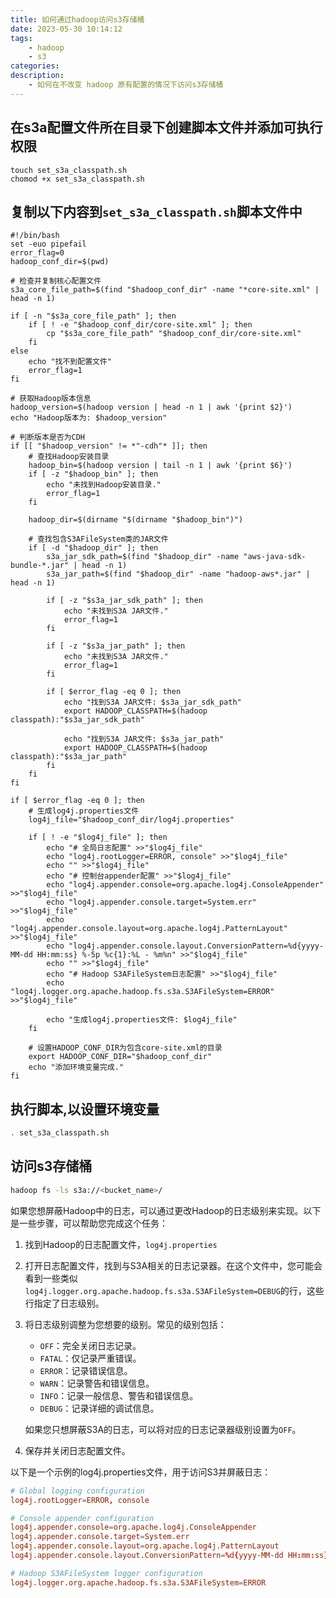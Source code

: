 ```yaml
---
title: 如何通过hadoop访问s3存储桶
date: 2023-05-30 10:14:12
tags:
    - hadoop
    - s3
categories:
description:
    - 如何在不改变 hadoop 原有配置的情况下访问s3存储桶
---
```


## 在s3a配置文件所在目录下创建脚本文件并添加可执行权限
```
touch set_s3a_classpath.sh
chomod +x set_s3a_classpath.sh
```

## 复制以下内容到`set_s3a_classpath.sh`脚本文件中
``` shell
#!/bin/bash
set -euo pipefail
error_flag=0
hadoop_conf_dir=$(pwd)

# 检查并复制核心配置文件
s3a_core_file_path=$(find "$hadoop_conf_dir" -name "*core-site.xml" | head -n 1)

if [ -n "$s3a_core_file_path" ]; then
    if [ ! -e "$hadoop_conf_dir/core-site.xml" ]; then
        cp "$s3a_core_file_path" "$hadoop_conf_dir/core-site.xml"
    fi
else
    echo "找不到配置文件"
    error_flag=1
fi

# 获取Hadoop版本信息
hadoop_version=$(hadoop version | head -n 1 | awk '{print $2}')
echo "Hadoop版本为: $hadoop_version"

# 判断版本是否为CDH
if [[ "$hadoop_version" != *"-cdh"* ]]; then
    # 查找Hadoop安装目录
    hadoop_bin=$(hadoop version | tail -n 1 | awk '{print $6}')
    if [ -z "$hadoop_bin" ]; then
        echo "未找到Hadoop安装目录."
        error_flag=1
    fi

    hadoop_dir=$(dirname "$(dirname "$hadoop_bin")")

    # 查找包含S3AFileSystem类的JAR文件
    if [ -d "$hadoop_dir" ]; then
        s3a_jar_sdk_path=$(find "$hadoop_dir" -name "aws-java-sdk-bundle-*.jar" | head -n 1)
        s3a_jar_path=$(find "$hadoop_dir" -name "hadoop-aws*.jar" | head -n 1)

        if [ -z "$s3a_jar_sdk_path" ]; then
            echo "未找到S3A JAR文件."
            error_flag=1
        fi

        if [ -z "$s3a_jar_path" ]; then
            echo "未找到S3A JAR文件."
            error_flag=1
        fi

        if [ $error_flag -eq 0 ]; then
            echo "找到S3A JAR文件: $s3a_jar_sdk_path"
            export HADOOP_CLASSPATH=$(hadoop classpath):"$s3a_jar_sdk_path"

            echo "找到S3A JAR文件: $s3a_jar_path"
            export HADOOP_CLASSPATH=$(hadoop classpath):"$s3a_jar_path"
        fi
    fi
fi

if [ $error_flag -eq 0 ]; then
    # 生成log4j.properties文件
    log4j_file="$hadoop_conf_dir/log4j.properties"

    if [ ! -e "$log4j_file" ]; then
        echo "# 全局日志配置" >>"$log4j_file"
        echo "log4j.rootLogger=ERROR, console" >>"$log4j_file"
        echo "" >>"$log4j_file"
        echo "# 控制台appender配置" >>"$log4j_file"
        echo "log4j.appender.console=org.apache.log4j.ConsoleAppender" >>"$log4j_file"
        echo "log4j.appender.console.target=System.err" >>"$log4j_file"
        echo "log4j.appender.console.layout=org.apache.log4j.PatternLayout" >>"$log4j_file"
        echo "log4j.appender.console.layout.ConversionPattern=%d{yyyy-MM-dd HH:mm:ss} %-5p %c{1}:%L - %m%n" >>"$log4j_file"
        echo "" >>"$log4j_file"
        echo "# Hadoop S3AFileSystem日志配置" >>"$log4j_file"
        echo "log4j.logger.org.apache.hadoop.fs.s3a.S3AFileSystem=ERROR" >>"$log4j_file"

        echo "生成log4j.properties文件: $log4j_file"
    fi

    # 设置HADOOP_CONF_DIR为包含core-site.xml的目录
    export HADOOP_CONF_DIR="$hadoop_conf_dir"
    echo "添加环境变量完成."
fi

```

## 执行脚本,以设置环境变量
``` bash
. set_s3a_classpath.sh
```

## 访问s3存储桶
``` bash
hadoop fs -ls s3a://<bucket_name>/
```

如果您想屏蔽Hadoop中的日志，可以通过更改Hadoop的日志级别来实现。以下是一些步骤，可以帮助您完成这个任务：

1. 找到Hadoop的日志配置文件，`log4j.properties`

2. 打开日志配置文件，找到与S3A相关的日志记录器。在这个文件中，您可能会看到一些类似`log4j.logger.org.apache.hadoop.fs.s3a.S3AFileSystem=DEBUG`的行，这些行指定了日志级别。

3. 将日志级别调整为您想要的级别。常见的级别包括：
   - `OFF`：完全关闭日志记录。
   - `FATAL`：仅记录严重错误。
   - `ERROR`：记录错误信息。
   - `WARN`：记录警告和错误信息。
   - `INFO`：记录一般信息、警告和错误信息。
   - `DEBUG`：记录详细的调试信息。

   如果您只想屏蔽S3A的日志，可以将对应的日志记录器级别设置为`OFF`。

4. 保存并关闭日志配置文件。


以下是一个示例的log4j.properties文件，用于访问S3并屏蔽日志：
``` conf
# Global logging configuration
log4j.rootLogger=ERROR, console

# Console appender configuration
log4j.appender.console=org.apache.log4j.ConsoleAppender
log4j.appender.console.target=System.err
log4j.appender.console.layout=org.apache.log4j.PatternLayout
log4j.appender.console.layout.ConversionPattern=%d{yyyy-MM-dd HH:mm:ss} %-5p %c{1}:%L - %m%n

# Hadoop S3AFileSystem logger configuration
log4j.logger.org.apache.hadoop.fs.s3a.S3AFileSystem=ERROR
```
